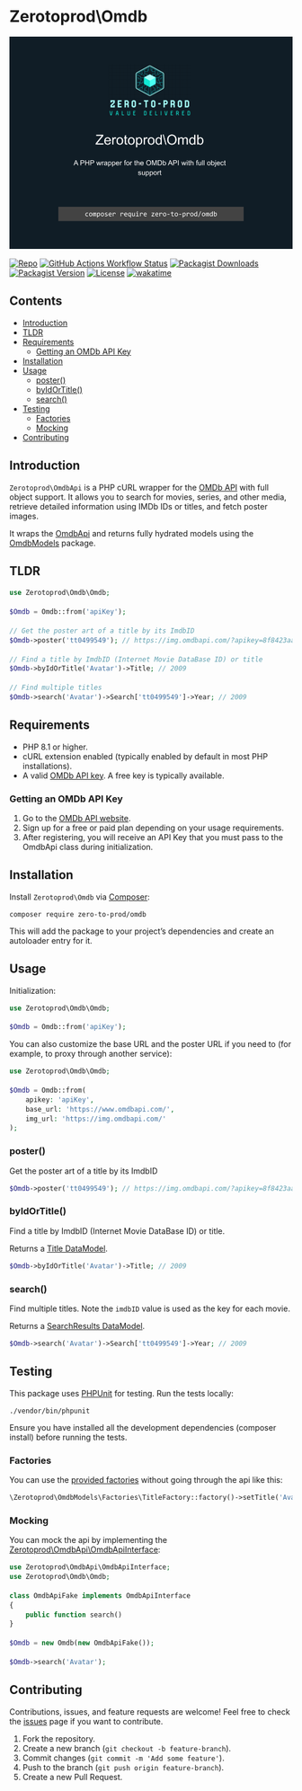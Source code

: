 # Zerotoprod\Omdb

![](./logo.png)

[![Repo](https://img.shields.io/badge/github-gray?logo=github)](https://github.com/zero-to-prod/omdb)
[![GitHub Actions Workflow Status](https://img.shields.io/github/actions/workflow/status/zero-to-prod/omdb/test.yml?label=tests)](https://github.com/zero-to-prod/omdb/actions)
[![Packagist Downloads](https://img.shields.io/packagist/dt/zero-to-prod/omdb?color=blue)](https://packagist.org/packages/zero-to-prod/omdb/stats)
[![Packagist Version](https://img.shields.io/packagist/v/zero-to-prod/omdb?color=f28d1a)](https://packagist.org/packages/zero-to-prod/omdb)
[![License](https://img.shields.io/packagist/l/zero-to-prod/omdb?color=red)](https://github.com/zero-to-prod/omdb/blob/main/LICENSE.md)
[![wakatime](https://wakatime.com/badge/github/zero-to-prod/omdb.svg)](https://wakatime.com/badge/github/zero-to-prod/omdb)

## Contents

- [Introduction](#introduction)
- [TLDR](#tldr)
- [Requirements](#requirements)
    - [Getting an OMDb API Key](#getting-an-omdb-api-key)
- [Installation](#installation)
- [Usage](#usage)
    - [poster()](#poster)
    - [byIdOrTitle()](#byidortitle)
    - [search()](#search)
- [Testing](#testing)
    - [Factories](#factories)
    - [Mocking](#mocking)
- [Contributing](#contributing)

## Introduction

`Zerotoprod\OmdbApi` is a PHP cURL wrapper for the [OMDb API](https://www.omdbapi.com/) with full object support.
It allows you to search for movies, series, and other media, retrieve detailed information using IMDb IDs or titles, and fetch poster images.

It wraps the [OmdbApi](https://github.com/zero-to-prod/omdb-api) and returns fully hydrated models using the
[OmdbModels](https://github.com/zero-to-prod/omdb-models) package.

## TLDR

```php
use Zerotoprod\Omdb\Omdb;

$Omdb = Omdb::from('apiKey');

// Get the poster art of a title by its ImdbID
$Omdb->poster('tt0499549'); // https://img.omdbapi.com/?apikey=8f8423aa&i=tt0499549

// Find a title by ImdbID (Internet Movie DataBase ID) or title
$Omdb->byIdOrTitle('Avatar')->Title; // 2009

// Find multiple titles
$Omdb->search('Avatar')->Search['tt0499549']->Year; // 2009
```

## Requirements

- PHP 8.1 or higher.
- cURL extension enabled (typically enabled by default in most PHP installations).
- A valid [OMDb API key](https://www.omdbapi.com/apikey.aspx). A free key is typically available.

### Getting an OMDb API Key

1. Go to the [OMDb API website](https://www.omdbapi.com/apikey.aspx).
2. Sign up for a free or paid plan depending on your usage requirements.
3. After registering, you will receive an API Key that you must pass to the OmdbApi class during initialization.

## Installation

Install `Zerotoprod\Omdb` via [Composer](https://getcomposer.org/):

```shell
composer require zero-to-prod/omdb
```

This will add the package to your project’s dependencies and create an autoloader entry for it.

## Usage

Initialization:

```php
use Zerotoprod\Omdb\Omdb;

$Omdb = Omdb::from('apiKey');
```

You can also customize the base URL and the poster URL if you need to (for example, to proxy through another service):

```php
use Zerotoprod\Omdb\Omdb;

$Omdb = Omdb::from(
    apikey: 'apiKey',
    base_url: 'https://www.omdbapi.com/',
    img_url: 'https://img.omdbapi.com/'
);
```

### poster()

Get the poster art of a title by its ImdbID

```php
$Omdb->poster('tt0499549'); // https://img.omdbapi.com/?apikey=8f8423aa&i=tt0499549
```

### byIdOrTitle()

Find a title by ImdbID (Internet Movie DataBase ID) or title.

Returns a [Title DataModel](https://github.com/zero-to-prod/omdb-models/blob/main/src/Title.php).

```php
$Omdb->byIdOrTitle('Avatar')->Title; // 2009
```

### search()

Find multiple titles. Note the `imdbID` value is used as the key for each movie.

Returns a [SearchResults DataModel](https://github.com/zero-to-prod/omdb-models/blob/main/src/SearchResults.php).

```php
$Omdb->search('Avatar')->Search['tt0499549']->Year; // 2009
```

## Testing

This package uses [PHPUnit](https://phpunit.de/) for testing.
Run the tests locally:

```shell
./vendor/bin/phpunit
```

Ensure you have installed all the development dependencies (composer install) before running the tests.

### Factories

You can use the [provided factories](https://github.com/zero-to-prod/omdb-models#factories) without going through the api like this:

```php
\Zerotoprod\OmdbModels\Factories\TitleFactory::factory()->setTitle('Avatar')->make();
```

### Mocking

You can mock the api by implementing
the [Zerotoprod\OmdbApi\OmdbApiInterface](https://github.com/zero-to-prod/omdb-api/blob/main/src/OmdbApiInterface.php):

```php
use Zerotoprod\OmdbApi\OmdbApiInterface;
use Zerotoprod\Omdb\Omdb;

class OmdbApiFake implements OmdbApiInterface
{
    public function search()
}

$Omdb = new Omdb(new OmdbApiFake());

$Omdb->search('Avatar');
```

## Contributing

Contributions, issues, and feature requests are welcome!
Feel free to check the [issues](https://github.com/zero-to-prod/omdb/issues) page if you want to contribute.

1. Fork the repository.
2. Create a new branch (`git checkout -b feature-branch`).
3. Commit changes (`git commit -m 'Add some feature'`).
4. Push to the branch (`git push origin feature-branch`).
5. Create a new Pull Request.